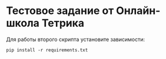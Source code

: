 # Тестовое задание от Онлайн-школа Тетрика

Для работы второго скрипта установите зависимости:


```
pip install -r requirements.txt
```
